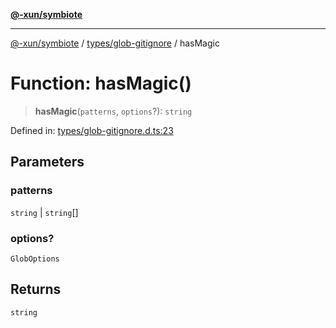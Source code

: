 [**@-xun/symbiote**](../../../README.md)

***

[@-xun/symbiote](../../../README.md) / [types/glob-gitignore](../README.md) / hasMagic

# Function: hasMagic()

> **hasMagic**(`patterns`, `options`?): `string`

Defined in: [types/glob-gitignore.d.ts:23](https://github.com/Xunnamius/symbiote/blob/cfd701ad0628c5e146048c1316e66e821d0bb3c4/types/glob-gitignore.d.ts#L23)

## Parameters

### patterns

`string` | `string`[]

### options?

`GlobOptions`

## Returns

`string`
